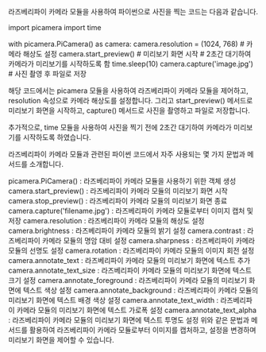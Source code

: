 



라즈베리파이 카메라 모듈을 사용하여 파이썬으로 사진을 찍는 코드는 다음과 같습니다.

import picamera
import time

with picamera.PiCamera() as camera:
    camera.resolution = (1024, 768) # 카메라 해상도 설정
    camera.start_preview() # 미리보기 화면 시작
    # 2초간 대기하여 카메라가 미리보기를 시작하도록 함
    time.sleep(10)
    camera.capture('image.jpg') # 사진 촬영 후 파일로 저장


해당 코드에서는 picamera 모듈을 사용하여 라즈베리파이 카메라 모듈을 제어하고, resolution 속성으로 카메라 해상도를 설정합니다. 그리고 start_preview() 메서드로 미리보기 화면을 시작하고, capture() 메서드로 사진을 촬영하고 파일로 저장합니다.

추가적으로, time 모듈을 사용하여 사진을 찍기 전에 2초간 대기하여 카메라가 미리보기를 시작하도록 하였습니다.







라즈베리파이 카메라 모듈과 관련된 파이썬 코드에서 자주 사용되는 몇 가지 문법과 메서드를 소개합니다.

picamera.PiCamera() : 라즈베리파이 카메라 모듈을 사용하기 위한 객체 생성
camera.start_preview() : 라즈베리파이 카메라 모듈의 미리보기 화면 시작
camera.stop_preview() : 라즈베리파이 카메라 모듈의 미리보기 화면 종료
camera.capture('filename.jpg') : 라즈베리파이 카메라 모듈로부터 이미지 캡처 및 저장
camera.resolution : 라즈베리파이 카메라 모듈의 해상도 설정
camera.brightness : 라즈베리파이 카메라 모듈의 밝기 설정
camera.contrast : 라즈베리파이 카메라 모듈의 명암 대비 설정
camera.sharpness : 라즈베리파이 카메라 모듈의 선명도 설정
camera.rotation : 라즈베리파이 카메라 모듈의 이미지 회전 설정
camera.annotate_text : 라즈베리파이 카메라 모듈의 미리보기 화면에 텍스트 추가
camera.annotate_text_size : 라즈베리파이 카메라 모듈의 미리보기 화면에 텍스트 크기 설정
camera.annotate_foreground : 라즈베리파이 카메라 모듈의 미리보기 화면에 텍스트 색상 설정
camera.annotate_background : 라즈베리파이 카메라 모듈의 미리보기 화면에 텍스트 배경 색상 설정
camera.annotate_text_width : 라즈베리파이 카메라 모듈의 미리보기 화면에 텍스트 가로폭 설정
camera.annotate_text_alpha : 라즈베리파이 카메라 모듈의 미리보기 화면에 텍스트 투명도 설정
위와 같은 문법과 메서드를 활용하여 라즈베리파이 카메라 모듈로부터 이미지를 캡처하고, 설정을 변경하며 미리보기 화면을 제어할 수 있습니다.